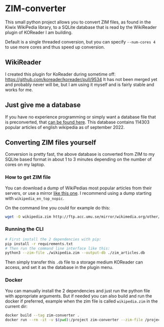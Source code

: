 # ZIM-converter

This small python project allows you to convert ZIM files, as found in the Kiwix WikiPedia library, to a SQLite database
that is read by the WikiReader plugin of KOReader I am building.

Default is a single threaded conversion, but you can specify `--num-cores 4` to use more cores and thus speed up conversion.
## WikiReader

I created this plugin for KoReader during sometime off: https://github.com/koreader/koreader/pull/9534
It has not been merged yet and probably never will be, but I am using it myself and is fairly stable and works for me.

## Just give me a database

If you have no experience programming or simply want a database file that is preconverted, that [can be found here](https://mega.nz/file/06AX2DrC#1WYLi9GsF2DV7VplMaMoK7bKGWna2ItIeiW92OekALg).
This database contains 114303 popular articles of english wikipedia as of september 2022.

## Converting ZIM files yourself

Conversion is pretty fast, the above database is converted from ZIM to my SQLite based format in about 1 to 3 minutes depending on the number of cores on my laptop.

### How to get ZIM file

You can download a dump of WikiPedias most popular articles from their servers, or use a mirror [like this one](http://ftp.acc.umu.se/mirror/wikimedia.org/other/kiwix/zim/wikipedia/). I recommend using a dump starting with `wikipedia_en_top_nopic`.

On the command line you could for example do this:

```bash
wget -O wikipedia.zim http://ftp.acc.umu.se/mirror/wikimedia.org/other/kiwix/zim/wikipedia/wikipedia_en_top_nopic_2022-09.zim
```

### Running the CLI

```bash
# First install the 2 dependencies with pip:
pip install -r requirements.txt
# Then run the command line interface like this:
python3 --zim-file ./wikipedia.zim --output-db ./zim_articles.db
```

Then simply transfer this `.db` file to a storage medium KOReader can access, and set it as the database in the plugin menu.

### Docker

You can manually install the 2 dependencies and just run the python file with appropriate arguments. But if needed
you can also build and run the docker if preferred, example when the zim file is called `wikipedia.zim` in the current dir:

```bash
docker build --tag zim-converter .
docker run --rm -it -v $(pwd):/project zim-converter --zim-file /project/wikipedia.zim --output-db /project/zim_articles.db
```
